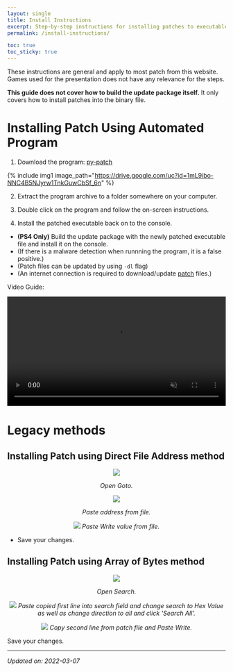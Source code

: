 ```yaml
---
layout: single
title: Install Instructions
excerpt: Step-by-step instructions for installing patches to executable files.
permalink: /install-instructions/

toc: true
toc_sticky: true
---
```


These instructions are general and apply to most patch from this website.
Games used for the presentation does not have any relevance for the steps.

**This guide does not cover how to build the update package itself.** It only covers how to install patches into the binary file.

# Installing Patch Using Automated Program

1) Download the program: [py-patch](https://github.com/illusion0001/py-patcher-bin/releases/latest)

{% include img1 image_path="https://drive.google.com/uc?id=1mL9ibo-NNC4B5NJyrw1TnkGuwCbSf_6n" %}

2) Extract the program archive to a folder somewhere on your computer.

3) Double click on the program and follow the on-screen instructions.

4) Install the patched executable back on to the console.

- **(PS4 Only)** Build the update package with the newly patched executable file and install it on the console.
- (If there is a malware detection when runnning the program, it is a false positive.)
- (Patch files can be updated by using `-dl` flag)
- (An internet connection is required to download/update [patch](/_patch/patch.zip) files.)

Video Guide:

<div align="center">
<video width="100%" controls muted>
  <source src="https://drive.google.com/uc?id=1WLGOa8a25UNIysvoIo-_qhIGysjjbCzA" type="video/mp4">
</video>
</div>

# Legacy methods

## Installing Patch using Direct File Address method

<p align="center">
<img src="https://drive.google.com/uc?id=1SkEVVbBU4u-ayJJlNYZla6-LrX-7m8sS">
</p>

<p align="center">
<em>Open Goto.</em>
</p>

<p align="center">
<img src="https://drive.google.com/uc?id=10crSOcTZ3YiwlU9vAl-yaj7Ke9A0ps7W">
</p>

<p align="center">
<em>Paste address from file.</em>
</p>

<p align="center">
<img src="https://drive.google.com/uc?id=16yx8ofuBuavUh0VBp2S3co2TuSJbDUNZ">
<em>Paste Write value from file.</em>
</p>

- Save your changes.

## Installing Patch using Array of Bytes method

<p align="center">
<img src="https://drive.google.com/uc?id=18Z0g3FRaUbtnhiU2r0r5IsLGNBGmTdJz">
</p>

<p align="center">
<em>Open Search.</em>
</p>

<p align="center">
<img src="https://drive.google.com/uc?id=1W7m3x3mmsyEwG6_GG5EnztJ44wC0cXUx">
<em>Paste copied first line into search field and change search to Hex Value as well as change direction to all and click 'Search All'.</em>
</p>

<p align="center">
<img src="https://drive.google.com/uc?id=1zzg3Ya7PN5k4NMmU1BA6PyySpj2rtTBQ">
<em>Copy second line from patch file and Paste Write.</em>
</p>

Save your changes.

***

*Updated on: 2022-03-07*
